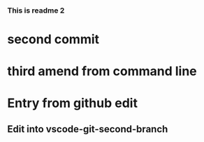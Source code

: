 ### This is readme 2
# second commit
# third amend from command line

# Entry from github edit

## Edit into vscode-git-second-branch
